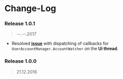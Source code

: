 Change-Log
===============

### Release 1.0.1 ###
> --.--.2017

- Resolved **[issue](https://github.com/universum-studios/android_officium/issues/2)** with dispatching
  of callbacks for `UserAccountManager.AccountWatcher` on the **Ui thread**.

### Release 1.0.0 ###
> 21.12.2016